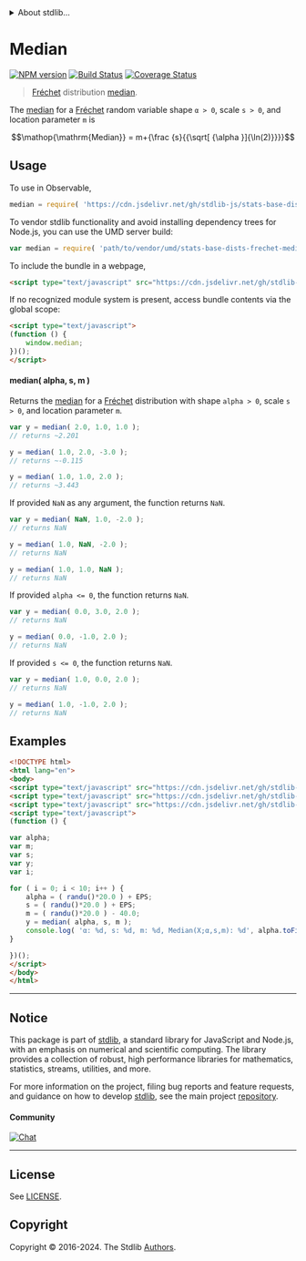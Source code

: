 <!--

@license Apache-2.0

Copyright (c) 2018 The Stdlib Authors.

Licensed under the Apache License, Version 2.0 (the "License");
you may not use this file except in compliance with the License.
You may obtain a copy of the License at

   http://www.apache.org/licenses/LICENSE-2.0

Unless required by applicable law or agreed to in writing, software
distributed under the License is distributed on an "AS IS" BASIS,
WITHOUT WARRANTIES OR CONDITIONS OF ANY KIND, either express or implied.
See the License for the specific language governing permissions and
limitations under the License.

-->


<details>
  <summary>
    About stdlib...
  </summary>
  <p>We believe in a future in which the web is a preferred environment for numerical computation. To help realize this future, we've built stdlib. stdlib is a standard library, with an emphasis on numerical and scientific computation, written in JavaScript (and C) for execution in browsers and in Node.js.</p>
  <p>The library is fully decomposable, being architected in such a way that you can swap out and mix and match APIs and functionality to cater to your exact preferences and use cases.</p>
  <p>When you use stdlib, you can be absolutely certain that you are using the most thorough, rigorous, well-written, studied, documented, tested, measured, and high-quality code out there.</p>
  <p>To join us in bringing numerical computing to the web, get started by checking us out on <a href="https://github.com/stdlib-js/stdlib">GitHub</a>, and please consider <a href="https://opencollective.com/stdlib">financially supporting stdlib</a>. We greatly appreciate your continued support!</p>
</details>

# Median

[![NPM version][npm-image]][npm-url] [![Build Status][test-image]][test-url] [![Coverage Status][coverage-image]][coverage-url] <!-- [![dependencies][dependencies-image]][dependencies-url] -->

> [Fréchet][frechet-distribution] distribution [median][median].

<!-- Section to include introductory text. Make sure to keep an empty line after the intro `section` element and another before the `/section` close. -->

<section class="intro">

The [median][median] for a [Fréchet][frechet-distribution] random variable shape `α > 0`, scale `s > 0`, and location parameter `m` is

<!-- <equation class="equation" label="eq:frechet_median" align="center" raw="\operatorname{Median} = m+{\frac {s}{{\sqrt[ {\alpha }]{\ln(2)}}}}" alt="Median for a Fréchet distribution."> -->

```math
\mathop{\mathrm{Median}} = m+{\frac {s}{{\sqrt[ {\alpha }]{\ln(2)}}}}
```

<!-- <div class="equation" align="center" data-raw-text="\operatorname{Median} = m+{\frac {s}{{\sqrt[ {\alpha }]{\ln(2)}}}}" data-equation="eq:frechet_median">
    <img src="https://cdn.jsdelivr.net/gh/stdlib-js/stdlib@51534079fef45e990850102147e8945fb023d1d0/lib/node_modules/@stdlib/stats/base/dists/frechet/median/docs/img/equation_frechet_median.svg" alt="Median for a Fréchet distribution.">
    <br>
</div> -->

<!-- </equation> -->

</section>

<!-- /.intro -->

<!-- Package usage documentation. -->



<section class="usage">

## Usage

To use in Observable,

```javascript
median = require( 'https://cdn.jsdelivr.net/gh/stdlib-js/stats-base-dists-frechet-median@umd/browser.js' )
```

To vendor stdlib functionality and avoid installing dependency trees for Node.js, you can use the UMD server build:

```javascript
var median = require( 'path/to/vendor/umd/stats-base-dists-frechet-median/index.js' )
```

To include the bundle in a webpage,

```html
<script type="text/javascript" src="https://cdn.jsdelivr.net/gh/stdlib-js/stats-base-dists-frechet-median@umd/browser.js"></script>
```

If no recognized module system is present, access bundle contents via the global scope:

```html
<script type="text/javascript">
(function () {
    window.median;
})();
</script>
```

#### median( alpha, s, m )

Returns the [median][median] for a [Fréchet][frechet-distribution] distribution with shape `alpha > 0`, scale `s > 0`, and location parameter `m`.

```javascript
var y = median( 2.0, 1.0, 1.0 );
// returns ~2.201

y = median( 1.0, 2.0, -3.0 );
// returns ~-0.115

y = median( 1.0, 1.0, 2.0 );
// returns ~3.443
```

If provided `NaN` as any argument, the function returns `NaN`.

```javascript
var y = median( NaN, 1.0, -2.0 );
// returns NaN

y = median( 1.0, NaN, -2.0 );
// returns NaN

y = median( 1.0, 1.0, NaN );
// returns NaN
```

If provided `alpha <= 0`, the function returns `NaN`.

```javascript
var y = median( 0.0, 3.0, 2.0 );
// returns NaN

y = median( 0.0, -1.0, 2.0 );
// returns NaN
```

If provided `s <= 0`, the function returns `NaN`.

```javascript
var y = median( 1.0, 0.0, 2.0 );
// returns NaN

y = median( 1.0, -1.0, 2.0 );
// returns NaN
```

</section>

<!-- /.usage -->

<!-- Package usage notes. Make sure to keep an empty line after the `section` element and another before the `/section` close. -->

<section class="notes">

</section>

<!-- /.notes -->

<!-- Package usage examples. -->

<section class="examples">

## Examples

<!-- eslint no-undef: "error" -->

```html
<!DOCTYPE html>
<html lang="en">
<body>
<script type="text/javascript" src="https://cdn.jsdelivr.net/gh/stdlib-js/random-base-randu@umd/browser.js"></script>
<script type="text/javascript" src="https://cdn.jsdelivr.net/gh/stdlib-js/constants-float64-eps@umd/browser.js"></script>
<script type="text/javascript" src="https://cdn.jsdelivr.net/gh/stdlib-js/stats-base-dists-frechet-median@umd/browser.js"></script>
<script type="text/javascript">
(function () {

var alpha;
var m;
var s;
var y;
var i;

for ( i = 0; i < 10; i++ ) {
    alpha = ( randu()*20.0 ) + EPS;
    s = ( randu()*20.0 ) + EPS;
    m = ( randu()*20.0 ) - 40.0;
    y = median( alpha, s, m );
    console.log( 'α: %d, s: %d, m: %d, Median(X;α,s,m): %d', alpha.toFixed( 4 ), s.toFixed( 4 ), m.toFixed( 4 ), y.toFixed( 4 ) );
}

})();
</script>
</body>
</html>
```

</section>

<!-- /.examples -->

<!-- Section to include cited references. If references are included, add a horizontal rule *before* the section. Make sure to keep an empty line after the `section` element and another before the `/section` close. -->

<section class="references">

</section>

<!-- /.references -->

<!-- Section for related `stdlib` packages. Do not manually edit this section, as it is automatically populated. -->

<section class="related">

</section>

<!-- /.related -->

<!-- Section for all links. Make sure to keep an empty line after the `section` element and another before the `/section` close. -->


<section class="main-repo" >

* * *

## Notice

This package is part of [stdlib][stdlib], a standard library for JavaScript and Node.js, with an emphasis on numerical and scientific computing. The library provides a collection of robust, high performance libraries for mathematics, statistics, streams, utilities, and more.

For more information on the project, filing bug reports and feature requests, and guidance on how to develop [stdlib][stdlib], see the main project [repository][stdlib].

#### Community

[![Chat][chat-image]][chat-url]

---

## License

See [LICENSE][stdlib-license].


## Copyright

Copyright &copy; 2016-2024. The Stdlib [Authors][stdlib-authors].

</section>

<!-- /.stdlib -->

<!-- Section for all links. Make sure to keep an empty line after the `section` element and another before the `/section` close. -->

<section class="links">

[npm-image]: http://img.shields.io/npm/v/@stdlib/stats-base-dists-frechet-median.svg
[npm-url]: https://npmjs.org/package/@stdlib/stats-base-dists-frechet-median

[test-image]: https://github.com/stdlib-js/stats-base-dists-frechet-median/actions/workflows/test.yml/badge.svg?branch=v0.2.2
[test-url]: https://github.com/stdlib-js/stats-base-dists-frechet-median/actions/workflows/test.yml?query=branch:v0.2.2

[coverage-image]: https://img.shields.io/codecov/c/github/stdlib-js/stats-base-dists-frechet-median/main.svg
[coverage-url]: https://codecov.io/github/stdlib-js/stats-base-dists-frechet-median?branch=main

<!--

[dependencies-image]: https://img.shields.io/david/stdlib-js/stats-base-dists-frechet-median.svg
[dependencies-url]: https://david-dm.org/stdlib-js/stats-base-dists-frechet-median/main

-->

[chat-image]: https://img.shields.io/gitter/room/stdlib-js/stdlib.svg
[chat-url]: https://app.gitter.im/#/room/#stdlib-js_stdlib:gitter.im

[stdlib]: https://github.com/stdlib-js/stdlib

[stdlib-authors]: https://github.com/stdlib-js/stdlib/graphs/contributors

[umd]: https://github.com/umdjs/umd
[es-module]: https://developer.mozilla.org/en-US/docs/Web/JavaScript/Guide/Modules

[deno-url]: https://github.com/stdlib-js/stats-base-dists-frechet-median/tree/deno
[deno-readme]: https://github.com/stdlib-js/stats-base-dists-frechet-median/blob/deno/README.md
[umd-url]: https://github.com/stdlib-js/stats-base-dists-frechet-median/tree/umd
[umd-readme]: https://github.com/stdlib-js/stats-base-dists-frechet-median/blob/umd/README.md
[esm-url]: https://github.com/stdlib-js/stats-base-dists-frechet-median/tree/esm
[esm-readme]: https://github.com/stdlib-js/stats-base-dists-frechet-median/blob/esm/README.md
[branches-url]: https://github.com/stdlib-js/stats-base-dists-frechet-median/blob/main/branches.md

[stdlib-license]: https://raw.githubusercontent.com/stdlib-js/stats-base-dists-frechet-median/main/LICENSE

[frechet-distribution]: https://en.wikipedia.org/wiki/Fr%C3%A9chet_distribution

[median]: https://en.wikipedia.org/wiki/Median

</section>

<!-- /.links -->

